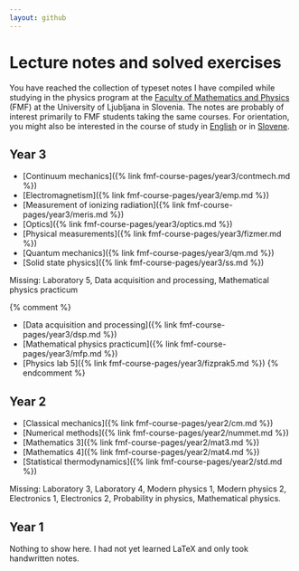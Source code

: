 ```yaml
---
layout: github
---
```

# Lecture notes and solved exercises
You have reached the collection of typeset notes I have compiled while studying in the physics program at the [Faculty of Mathematics and Physics](https://www.fmf.uni-lj.si/en/) (FMF) at the University of Ljubljana in Slovenia. The notes are probably of interest primarily to FMF students taking the same courses. For orientation, you might also be interested in the course of study in [English](https://www.fmf.uni-lj.si/en/study-physics/programmes/1Fiz/2020/7000777/) or in [Slovene](https://www.fmf.uni-lj.si/sl/studij-fizike/programi/1Fiz/2020/7000777/).


## Year 3
- [Continuum mechanics]({% link fmf-course-pages/year3/contmech.md %})
- [Electromagnetism]({% link fmf-course-pages/year3/emp.md %})
- [Measurement of ionizing radiation]({% link fmf-course-pages/year3/meris.md %})
- [Optics]({% link fmf-course-pages/year3/optics.md %})
- [Physical measurements]({% link fmf-course-pages/year3/fizmer.md %})
- [Quantum mechanics]({% link fmf-course-pages/year3/qm.md %})
- [Solid state physics]({% link fmf-course-pages/year3/ss.md %})

Missing: Laboratory 5, Data acquisition and processing, Mathematical physics practicum

{% comment %} 
- [Data acquisition and processing]({% link fmf-course-pages/year3/dsp.md %})
- [Mathematical physics practicum]({% link fmf-course-pages/year3/mfp.md %})
- [Physics lab 5]({% link fmf-course-pages/year3/fizprak5.md %})
{% endcomment %}

## Year 2
- [Classical mechanics]({% link fmf-course-pages/year2/cm.md %})
- [Numerical methods]({% link fmf-course-pages/year2/nummet.md %})
- [Mathematics 3]({% link fmf-course-pages/year2/mat3.md %})
- [Mathematics 4]({% link fmf-course-pages/year2/mat4.md %})
- [Statistical thermodynamics]({% link fmf-course-pages/year2/std.md %})

Missing: Laboratory 3, Laboratory 4, Modern physics 1, Modern physics 2, Electronics 1, Electronics 2, Probability in physics, Mathematical physics.

## Year 1
Nothing to show here. I had not yet learned LaTeX and only took handwritten notes.
